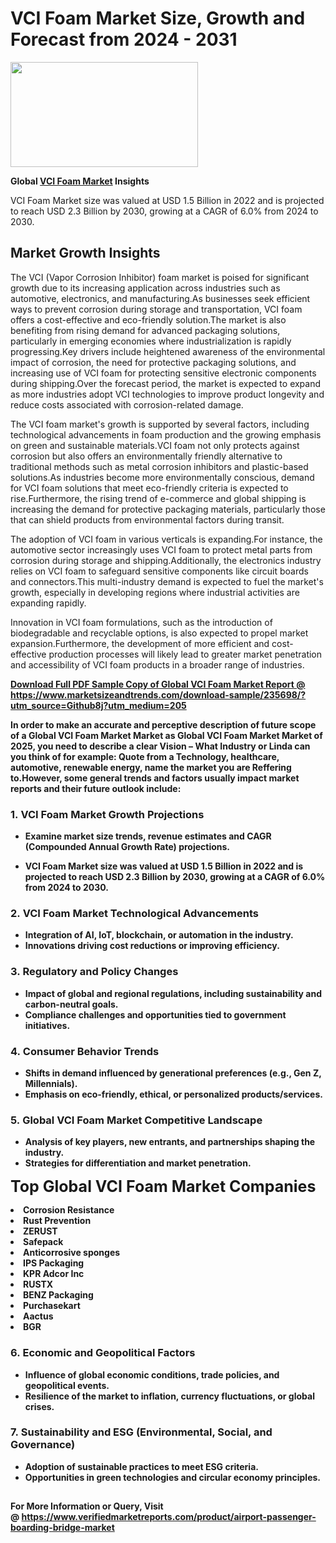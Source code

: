 <H1>VCI Foam Market Size, Growth and Forecast from 2024 - 2031</H1><img class="aligncenter size-medium wp-image-584254" src="https://thirdeyenews.in/wp-content/uploads/2024/09/Global-Market-Research-300x168.jpeg" alt="" width="300" height="168" /><p><strong>Global&nbsp;<a href="https://www.marketsizeandtrends.com/download-sample/235698/?utm_source=Github8j?utm_medium=205">VCI Foam Market</a> Insights</strong></p><p>VCI Foam Market size was valued at USD 1.5 Billion in 2022 and is projected to reach USD 2.3 Billion by 2030, growing at a CAGR of 6.0% from 2024 to 2030.</p><p><h2>Market Growth Insights</h2> <p>The VCI (Vapor Corrosion Inhibitor) foam market is poised for significant growth due to its increasing application across industries such as automotive, electronics, and manufacturing.As businesses seek efficient ways to prevent corrosion during storage and transportation, VCI foam offers a cost-effective and eco-friendly solution.The market is also benefiting from rising demand for advanced packaging solutions, particularly in emerging economies where industrialization is rapidly progressing.Key drivers include heightened awareness of the environmental impact of corrosion, the need for protective packaging solutions, and increasing use of VCI foam for protecting sensitive electronic components during shipping.Over the forecast period, the market is expected to expand as more industries adopt VCI technologies to improve product longevity and reduce costs associated with corrosion-related damage.</p> <p><strong><a href="#"></a></strong></p> <p>The VCI foam market's growth is supported by several factors, including technological advancements in foam production and the growing emphasis on green and sustainable materials.VCI foam not only protects against corrosion but also offers an environmentally friendly alternative to traditional methods such as metal corrosion inhibitors and plastic-based solutions.As industries become more environmentally conscious, demand for VCI foam solutions that meet eco-friendly criteria is expected to rise.Furthermore, the rising trend of e-commerce and global shipping is increasing the demand for protective packaging materials, particularly those that can shield products from environmental factors during transit.</p> <p>The adoption of VCI foam in various verticals is expanding.For instance, the automotive sector increasingly uses VCI foam to protect metal parts from corrosion during storage and shipping.Additionally, the electronics industry relies on VCI foam to safeguard sensitive components like circuit boards and connectors.This multi-industry demand is expected to fuel the market's growth, especially in developing regions where industrial activities are expanding rapidly.</p> <p>Innovation in VCI foam formulations, such as the introduction of biodegradable and recyclable options, is also expected to propel market expansion.Furthermore, the development of more efficient and cost-effective production processes will likely lead to greater market penetration and accessibility of VCI foam products in a broader range of industries.</p> <p><strong><a href="#"></p><p><span class=""><strong>Download Full PDF Sample Copy of Global VCI Foam Market Report</strong> @ <a href="https://www.marketsizeandtrends.com/download-sample/235698/?utm_source=Github8j?utm_medium=205" target="_blank">https://www.marketsizeandtrends.com/download-sample/235698/?utm_source=Github8j?utm_medium=205</a></span></p><p>In order to make an accurate and perceptive description of future scope of a Global&nbsp;VCI Foam Market Market as Global&nbsp;VCI Foam Market Market of 2025, you need to describe a clear Vision &ndash; What Industry or Linda can you think of for example: Quote from a Technology, healthcare, automotive, renewable energy, name the market you are Reffering to.However, some general trends and factors usually impact market reports and their future outlook include:</p><h3>1.&nbsp;<strong>VCI Foam Market Growth Projections</strong></h3><ul><li>Examine market size trends, revenue estimates and CAGR (Compounded Annual Growth Rate) projections.</li><li><p>VCI Foam Market size was valued at USD 1.5 Billion in 2022 and is projected to reach USD 2.3 Billion by 2030, growing at a CAGR of 6.0% from 2024 to 2030.</p></li></ul><h3>2.&nbsp;<strong>VCI Foam Market Technological Advancements</strong></h3><ul><li>Integration of AI, IoT, blockchain, or automation in the industry.</li><li>Innovations driving cost reductions or improving efficiency.</li></ul><h3>3.&nbsp;<strong>Regulatory and Policy Changes</strong></h3><ul><li>Impact of global and regional regulations, including sustainability and carbon-neutral goals.</li><li>Compliance challenges and opportunities tied to government initiatives.</li></ul><h3>4.&nbsp;<strong>Consumer Behavior Trends</strong></h3><ul><li>Shifts in demand influenced by generational preferences (e.g., Gen Z, Millennials).</li><li>Emphasis on eco-friendly, ethical, or personalized products/services.</li></ul><h3>5.&nbsp;<strong>Global VCI Foam Market Competitive Landscape</strong></h3><ul><li>Analysis of key players, new entrants, and partnerships shaping the industry.</li><li>Strategies for differentiation and market penetration.</li></ul><p data-pm-slice="1 1 []"><span style="color: inherit; font-family: inherit; font-size: 25px;">Top Global VCI Foam Market Companies</span></p><div class="" data-test-id=""><p><li>Corrosion Resistance</li><li> Rust Prevention</li><li> ZERUST</li><li> Safepack</li><li> Anticorrosive sponges</li><li> IPS Packaging</li><li> KPR Adcor Inc</li><li> RUSTX</li><li> BENZ Packaging</li><li> Purchasekart</li><li> Aactus</li><li> BGR</li></p></div><h3>6.&nbsp;<strong>Economic and Geopolitical Factors</strong></h3><ul><li>Influence of global economic conditions, trade policies, and geopolitical events.</li><li>Resilience of the market to inflation, currency fluctuations, or global crises.</li></ul><h3>7.&nbsp;<strong>Sustainability and ESG (Environmental, Social, and Governance)</strong></h3><ul><li>Adoption of sustainable practices to meet ESG criteria.</li><li>Opportunities in green technologies and circular economy principles.</li></ul><h2><strong style="font-size: 14px;">For More Information or Query, Visit @&nbsp;</strong><a style="background-color: #ffffff; font-size: 14px;" href="https://www.marketsizeandtrends.com/report/vci-foam-market/" target="_blank">https://www.verifiedmarketreports.com/product/airport-passenger-boarding-bridge-market</a></h2>